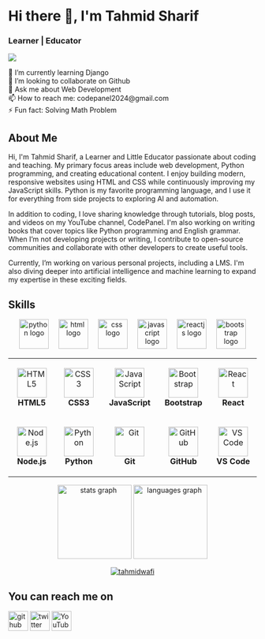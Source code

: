 # Hi there 👋, I'm Tahmid Sharif
### Learner | Educator
![](https://pbs.twimg.com/profile_banners/1818892229093773312/1749708997)

<p>
🌱 I’m currently learning Django <br>
👯 I’m looking to collaborate on Github <br>
💬 Ask me about Web Development <br>
📫 How to reach me: codepanel2024@gmail.com <br>
⚡ Fun fact: Solving Math Problem <br>
</p>

## About Me
Hi, I'm Tahmid Sharif, a Learner and Little Educator passionate about coding and teaching. My primary focus areas include web development, Python programming, and creating educational content. I enjoy building modern, responsive websites using HTML and CSS while continuously improving my JavaScript skills. Python is my favorite programming language, and I use it for everything from side projects to exploring AI and automation.

In addition to coding, I love sharing knowledge through tutorials, blog posts, and videos on my YouTube channel, CodePanel. I'm also working on writing books that cover topics like Python programming and English grammar. When I’m not developing projects or writing, I contribute to open-source communities and collaborate with other developers to create useful tools.

Currently, I’m working on various personal projects, including a LMS. I'm also diving deeper into artificial intelligence and machine learning to expand my expertise in these exciting fields.

## Skills

<div align="center">
  <img src="https://skillicons.dev/icons?i=python" height="60" alt="python logo"  />
  <img width="12" />
  <img src="https://skillicons.dev/icons?i=html" height="60" alt="html logo"  />
  <img width="12" />
  <img src="https://skillicons.dev/icons?i=css" height="60" alt="css logo"  />
  <img width="12" />
  <img src="https://skillicons.dev/icons?i=js" height="60" alt="javascript logo"  />
  <img width="12" />
  <img src="https://skillicons.dev/icons?i=react" height="60" alt="reactjs logo"  />
  <img width="12" />
  <img src="https://skillicons.dev/icons?i=bootstrap" height="60" alt="bootstrap logo"  />
</div> 
<table align="center">
<tr>
<td align="center" width="120" height="120">
  <img src="https://skillicons.dev/icons?i=html" width="60" height="60" alt="HTML5" /><br>
  <b>HTML5</b>
</td>
<td align="center" width="120" height="120">
  <img src="https://skillicons.dev/icons?i=css" width="60" height="60" alt="CSS3" /><br>
  <b>CSS3</b>
</td>
<td align="center" width="120" height="120">
  <img src="https://skillicons.dev/icons?i=javascript" width="60" height="60" alt="JavaScript" /><br>
  <b>JavaScript</b>
</td>
<td align="center" width="120" height="120">
  <img src="https://skillicons.dev/icons?i=bootstrap" width="60" height="60" alt="Bootstrap" /><br>
  <b>Bootstrap</b>
</td>
<td align="center" width="120" height="120">
  <img src="https://skillicons.dev/icons?i=react" width="60" height="60" alt="React" /><br>
  <b>React</b>
</td>
</tr>

<tr>
<td align="center" width="120" height="120">
  <img src="https://skillicons.dev/icons?i=nodejs" width="60" height="60" alt="Node.js" /><br>
  <b>Node.js</b>
</td>
<td align="center" width="120" height="120">
  <img src="https://skillicons.dev/icons?i=python" width="60" height="60" alt="Python" /><br>
  <b>Python</b>
</td>
<td align="center" width="120" height="120">
  <img src="https://skillicons.dev/icons?i=git" width="60" height="60" alt="Git" /><br>
  <b>Git</b>
</td>
<td align="center" width="120" height="120">
  <img src="https://skillicons.dev/icons?i=github" width="60" height="60" alt="GitHub" /><br>
  <b>GitHub</b>
</td>
<td align="center" width="120" height="120">
  <img src="https://skillicons.dev/icons?i=vscode" width="60" height="60" alt="VS Code" /><br>
  <b>VS Code</b>
</td>
</tr>
</table>

<div align="center">
  <img src="https://github-readme-stats.vercel.app/api?username=tahmidwafi&hide_title=false&hide_rank=false&show_icons=true&include_all_commits=true&count_private=true&disable_animations=false&theme=dracula&locale=en&hide_border=false" height="150" alt="stats graph"  />
  <img src="https://github-readme-stats.vercel.app/api/top-langs?username=tahmidwafi&locale=en&hide_title=false&layout=compact&card_width=320&langs_count=5&theme=dracula&hide_border=false" height="150" alt="languages graph"  />
</div>

<p align="center"> <a href="https://github.com/ryo-ma/github-profile-trophy"><img src="https://github-profile-trophy.vercel.app/?username=tahmidwafi" alt="tahmidwafi" /></a> </p>

## You can reach me on
[<img src='https://cdn.pixabay.com/photo/2022/01/30/13/33/github-6980894_960_720.png' alt='github' height='40'>](https://github.com/Md-TahmidSharifWafi)  [<img src='https://cdn-icons-png.flaticon.com/512/124/124021.png' alt='twitter' height='40'>](https://x.com/TahmidWafi2557)  [<img src='https://cdn-icons-png.freepik.com/256/15707/15707874.png?semt=ais_hybrid' alt='YouTube' height='40'>](https://www.youtube.com/@codepanel2024)
